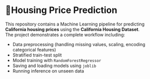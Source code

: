 # 🏡Housing Price Prediction  

This repository contains a Machine Learning pipeline for predicting **California housing prices** using the **California Housing Dataset**.  
The project demonstrates a complete workflow including:  

- Data preprocessing (handling missing values, scaling, encoding categorical features)  
- Stratified train-test split  
- Model training with `RandomForestRegressor`  
- Saving and loading models using `joblib`  
- Running inference on unseen data  



